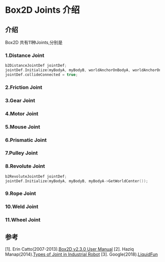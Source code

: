 # Box2D Joints 介绍

## 介绍
Box2D 共有11种Joints,分别是   
### 1.Distance Joint   
```cpp
b2DistanceJointDef jointDef;
jointDef.Initialize(myBodyA, myBodyB, worldAnchorOnBodyA, worldAnchorOnBodyB);
jointDef.collideConnected = true;
```

### 2.Friction Joint     
### 3.Gear Joint   
### 4.Motor Joint   
### 5.Mouse Joint   
### 6.Prismatic Joint   
### 7.Pulley Joint   
### 8.Revolute Joint  
```cpp
b2RevoluteJointDef jointDef;
jointDef.Initialize(myBodyA, myBodyB, myBodyA->GetWorldCenter());
```
### 9.Rope Joint   
### 10.Weld Joint   
### 11.Wheel Joint   

## 参考
[1]. Erin Catto(2007-2013).[Box2D v2.3.0 User Manual](https://box2d.org/manual.pdf)
[2]. Haziq Manap(2014).[Types of Joint in Industrial Robot](https://www.youtube.com/watch?v=SMcqUjQ2Swo)
[3]. Google(2018).[LiquidFun](http://google.github.io/liquidfun/)
